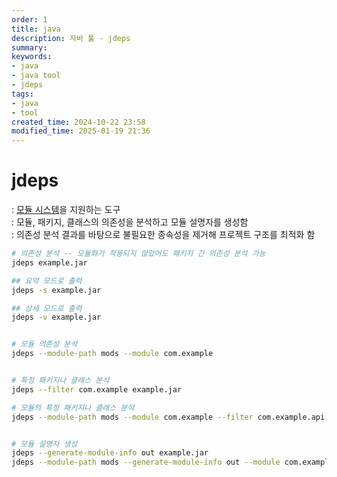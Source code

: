 ```yaml
---
order: 1
title: java
description: 자바 툴 - jdeps
summary:
keywords:
- java
- java tool
- jdeps
tags:
- java
- tool
created_time: 2024-10-22 23:58
modified_time: 2025-01-19 21:36
---
```


# jdeps
: [모듈 시스템](../java-module-system.md)을 지원하는 도구  
: 모듈, 패키지, 클래스의 의존성을 분석하고 모듈 설명자를 생성함  
: 의존성 분석 결과를 바탕으로 불필요한 종속성을 제거해 프로젝트 구조를 최적화 함  


```bash
# 의존성 분석 -- 모듈화가 적용되지 않았어도 패키지 간 의존성 분석 가능
jdeps example.jar

## 요약 모드로 출력
jdeps -s example.jar

## 상세 모드로 출력
jdeps -v example.jar


# 모듈 의존성 분석
jdeps --module-path mods --module com.example


# 특정 패키지나 클래스 분석
jdeps --filter com.example example.jar

# 모듈의 특정 패키지나 클래스 분석
jdeps --module-path mods --module com.example --filter com.example.api


# 모듈 설명자 생성
jdeps --generate-module-info out example.jar
jdeps --module-path mods --generate-module-info out --module com.example
```
